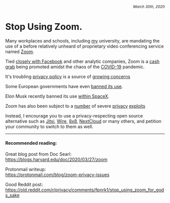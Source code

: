<p style='text-align: right;'><i><sub>March 30th, 2020</sub></i></p>

# Stop Using Zoom.

Many workplaces and schools, including [my](http://dsu.zoom.us) university, are mandating the
use of a before relatively unheard of proprietary video conferencing service
named [Zoom](http://zoom.us).

Tied [closely with Facebook](https://vice.com/en_us/article/k7e599/zoom-ios-app-sends-data-to-facebook-even-if-you-dont-have-a-facebook-account) and other analytic companies,
Zoom is a [cash grab](https://zoom.us/pricing) being promoted amidst the chaos of the [COVID-19](https://en.wikipedia.org/wiki/Covid-19) pandemic.

It's troubling [privacy policy](https://zoom.us/privacy) is a source of [growing concerns](https://nytimes.com/2020/03/30/technology/new-york-attorney-general-zoom-privacy.html)

Some European governments have even [banned its use](https://metro.co.uk/2020/03/25/concern-zoom-video-conferencing-mod-bans-security-fears-12455327).

Elon Musk recently banned its use [within SpaceX](https://reuters.com/article/us-spacex-zoom-video-commn/elon-musks-spacex-bans-zoom-over-privacy-concerns-memo-idUSKBN21J71H).

Zoom has also been subject to a [number](https://www.cvedetails.com/vulnerability-list/vendor_id-2159/Zoom.html) of severe [privacy](https://nakedsecurity.sophos.com/2019/07/09/zoom-flaw-could-force-mac-users-into-meetings-expose-video-feed) [exploits](https://www.theverge.com/2020/1/28/21082331/zoom-vulnerability-hacker-eavesdrop-security-google-hangouts-skype-checkpoint)

Instead, I encourage you to use a privacy-respecting open source 
alternative such as [Jitsi](https://jitsi.org), [Wire](https://wire.com/en), [8x8](https://8x8.vc), [NextCloud](https://nextcloud.com/talk) or many others,
and petition your community to switch to them as well.

------

#### Recommended reading:

Great blog post from Doc Searl:  
<https://blogs.harvard.edu/doc/2020/03/27/zoom>

Protonmail writeup:  
<https://protonmail.com/blog/zoom-privacy-issues>

Good Reddit post:  
<https://old.reddit.com/r/privacy/comments/fpnrk1/stop_using_zoom_for_gods_sake>
